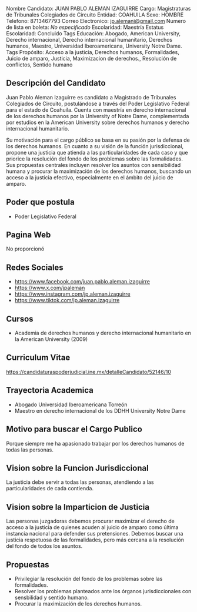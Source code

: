 Nombre Candidato: JUAN PABLO ALEMAN IZAGUIRRE
Cargo: Magistraturas de Tribunales Colegiados de Circuito
Entidad: COAHUILA
Sexo: HOMBRE
Telefono: 8713467793
Correo Electronico: jp.alemani@gmail.com
Numero de lista en boleta: *No especificado*
Escolaridad: Maestría
Estatus Escolaridad: Concluido
Tags Educación: Abogado, American University, Derecho internacional, Derecho internacional humanitario, Derechos humanos, Maestro, Universidad Iberoamericana, University Notre Dame.
Tags Propósito: Acceso a la justicia, Derechos humanos, Formalidades, Juicio de amparo, Justicia, Maximizacion de derechos., Resolución de conflictos, Sentido humano


## Descripción del Candidato 

Juan Pablo Aleman Izaguirre es candidato a Magistrado de Tribunales Colegiados de Circuito, postulándose a través del Poder Legislativo Federal para el estado de Coahuila. Cuenta con maestría en derecho internacional de los derechos humanos por la University of Notre Dame, complementada por estudios en la American University sobre derechos humanos y derecho internacional humanitario.

Su motivación para el cargo público se basa en su pasión por la defensa de los derechos humanos.  En cuanto a su visión de la función jurisdiccional, propone una justicia que atienda a las particularidades de cada caso y que priorice la resolución del fondo de los problemas sobre las formalidades. Sus propuestas centrales incluyen resolver los asuntos con sensibilidad humana y procurar la maximización de los derechos humanos, buscando un acceso a la justicia efectivo, especialmente en el ámbito del juicio de amparo.


## Poder que postula

- Poder Legislativo Federal


## Pagina Web

No proporcionó


## Redes Sociales

- https://www.facebook.com/juan.pablo.aleman.izaguirre
- https://www.x.com/jpaleman
- https://www.instagram.com/jp.aleman.izaguirre
- https://www.tiktok.com/jp.aleman.izaguirre


## Cursos

- Academia de derechos humanos y derecho internacional humanitario en la American University (2009)


## Curriculum Vitae

https://candidaturaspoderjudicial.ine.mx/detalleCandidato/52146/10


## Trayectoria Academica

- Abogado   Universidad Iberoamericana Torreón
- Maestro en derecho internacional de los DDHH   University  Notre Dame


## Motivo para buscar el Cargo Publico

Porque siempre me ha apasionado trabajar por los derechos humanos de todas las personas.


## Vision sobre la Funcion Jurisdiccional

La justicia debe servir a todas las personas, atendiendo a las particularidades de cada contienda.


## Vision sobre la Imparticion de Justicia

Las personas juzgadoras debemos procurar maximizar el derecho de acceso a la justicia de quienes acuden al juicio de amparo como última instancia nacional para defender sus pretensiones. Debemos buscar una justicia respetuosa de las formalidades, pero más cercana a la resolución del fondo de todos los asuntos.


## Propuestas

- Privilegiar la resolución del fondo de los problemas sobre las formalidades.
- Resolver los problemas planteados ante los órganos jurisdiccionales con sensbilidad y sentido humano.
- Procurar la maximización de los derechos humanos.

